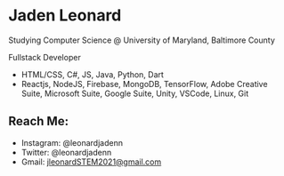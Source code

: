 # Jaden Leonard

Studying Computer Science @ University of Maryland, Baltimore County

Fullstack Developer

- HTML/CSS, C#,  JS, Java, Python, Dart
- Reactjs, NodeJS, Firebase, MongoDB, TensorFlow, Adobe Creative Suite, Microsoft Suite, Google Suite, Unity, VSCode, Linux, Git

## Reach Me:
- Instagram: @leonardjadenn
- Twitter: @leonardjadenn
- Gmail: jleonardSTEM2021@gmail.com
